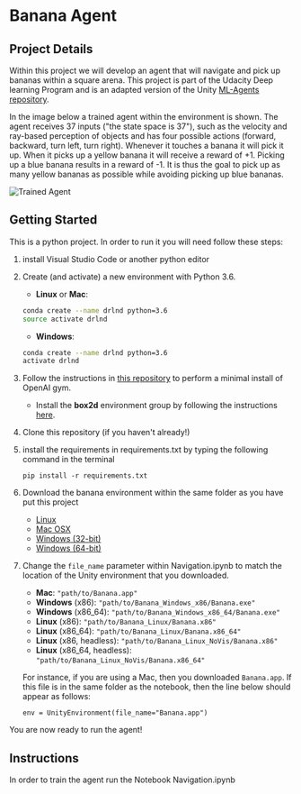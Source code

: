 [//]: # (Image References)

[image1]: https://user-images.githubusercontent.com/10624937/42135619-d90f2f28-7d12-11e8-8823-82b970a54d7e.gif "Trained Agent"

# Banana Agent
## Project Details


Within this project we will develop an agent that will navigate and pick up bananas within a square arena. This project is part of the Udacity Deep learning Program and is an adapted version of the Unity  [ML-Agents repository](https://github.com/Unity-Technologies/ml-agents).

In the image below a trained agent within the environment is shown. The agent receives 37 inputs ("the state space is 37"), such as the velocity and ray-based perception of objects and has four possible actions (forward, backward, turn left, turn right). Whenever it touches a banana it will pick it up. When it picks up a yellow banana it will receive a reward of +1. Picking up a blue banana results in a reward of -1. It is thus the goal to pick up as many yellow bananas as possible while avoiding picking up blue bananas. 

![Trained Agent][image1]

## Getting Started
This is a python project. In order to run it you will need follow these steps:
1. install Visual Studio Code or another python editor
1. Create (and activate) a new environment with Python 3.6.

	- __Linux__ or __Mac__: 
	```bash
	conda create --name drlnd python=3.6
	source activate drlnd
	```
	- __Windows__: 
	```bash
	conda create --name drlnd python=3.6 
	activate drlnd
	```
	
1. Follow the instructions in [this repository](https://github.com/openai/gym) to perform a minimal install of OpenAI gym.  
	- Install the **box2d** environment group by following the instructions [here](https://github.com/openai/gym#box2d).
	
1. Clone this repository (if you haven't already!)

1. install the requirements in requirements.txt by typing the following command in the terminal
    ```
    pip install -r requirements.txt
    ```

1. Download the banana environment within the same folder as you have put this project
    - [Linux](https://s3-us-west-1.amazonaws.com/udacity-drlnd/P1/Banana/Banana_Linux.zip)
    - [Mac OSX](https://s3-us-west-1.amazonaws.com/udacity-drlnd/P1/Banana/Banana.app.zip)
    - [Windows (32-bit)](https://s3-us-west-1.amazonaws.com/udacity-drlnd/P1/Banana/Banana_Windows_x86.zip)
    - [Windows (64-bit)](https://s3-us-west-1.amazonaws.com/udacity-drlnd/P1/Banana/Banana_Windows_x86_64.zip)


1. Change the `file_name` parameter within Navigation.ipynb to match the location of the Unity environment that you downloaded.

    - **Mac**: `"path/to/Banana.app"`
    - **Windows** (x86): `"path/to/Banana_Windows_x86/Banana.exe"`
    - **Windows** (x86_64): `"path/to/Banana_Windows_x86_64/Banana.exe"`
    - **Linux** (x86): `"path/to/Banana_Linux/Banana.x86"`
    - **Linux** (x86_64): `"path/to/Banana_Linux/Banana.x86_64"`
    - **Linux** (x86, headless): `"path/to/Banana_Linux_NoVis/Banana.x86"`
    - **Linux** (x86_64, headless): `"path/to/Banana_Linux_NoVis/Banana.x86_64"`

    For instance, if you are using a Mac, then you downloaded `Banana.app`.  If this file is in the same folder as the notebook, then the line below should appear as follows:
    ```
    env = UnityEnvironment(file_name="Banana.app")
    ```

You are now ready to run the agent!

## Instructions
In order to train the agent run the Notebook Navigation.ipynb
